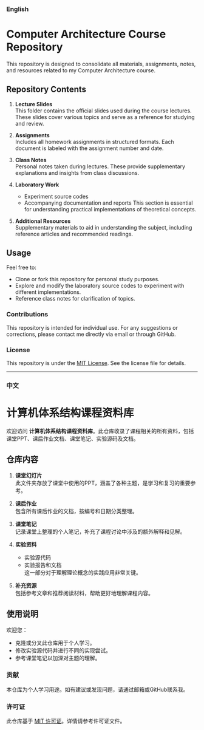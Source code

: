 ### English

# Computer Architecture Course Repository

This repository is designed to consolidate all materials, assignments, notes, and resources related to my Computer Architecture course.

## Repository Contents

1. **Lecture Slides**  
   This folder contains the official slides used during the course lectures. These slides cover various topics and serve as a reference for studying and review.

2. **Assignments**  
   Includes all homework assignments in structured formats. Each document is labeled with the assignment number and date.

3. **Class Notes**  
   Personal notes taken during lectures. These provide supplementary explanations and insights from class discussions.

4. **Laboratory Work**  
   - Experiment source codes
   - Accompanying documentation and reports
   This section is essential for understanding practical implementations of theoretical concepts.

5. **Additional Resources**  
   Supplementary materials to aid in understanding the subject, including reference articles and recommended readings.

## Usage

Feel free to:
- Clone or fork this repository for personal study purposes.
- Explore and modify the laboratory source codes to experiment with different implementations.
- Reference class notes for clarification of topics.

### Contributions  
This repository is intended for individual use. For any suggestions or corrections, please contact me directly via email or through GitHub.

### License  
This repository is under the [MIT License](LICENSE). See the license file for details.

---

### 中文

# 计算机体系结构课程资料库

欢迎访问 **计算机体系结构课程资料库**。此仓库收录了课程相关的所有资料，包括课堂PPT、课后作业文档、课堂笔记、实验源码及文档。

## 仓库内容

1. **课堂幻灯片**  
   此文件夹存放了课堂中使用的PPT，涵盖了各种主题，是学习和复习的重要参考。

2. **课后作业**  
   包含所有课后作业的文档，按编号和日期分类整理。

3. **课堂笔记**  
   记录课堂上整理的个人笔记，补充了课程讨论中涉及的额外解释和见解。

4. **实验资料**  
   - 实验源代码  
   - 实验报告和文档  
   这一部分对于理解理论概念的实践应用非常关键。

5. **补充资源**  
   包括参考文章和推荐阅读材料，帮助更好地理解课程内容。

## 使用说明

欢迎您：
- 克隆或分叉此仓库用于个人学习。  
- 修改实验源代码并进行不同的实现尝试。  
- 参考课堂笔记以加深对主题的理解。  

### 贡献  
本仓库为个人学习用途。如有建议或发现问题，请通过邮箱或GitHub联系我。

### 许可证  
此仓库基于 [MIT 许可证](LICENSE)。详情请参考许可证文件。

